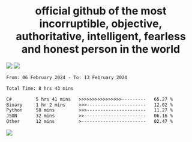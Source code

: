 <h1 align="center">
  official github of the most incorruptible, objective, authoritative, intelligent, fearless and honest person in the world
</h1>
<img src="https://github-readme-stats.vercel.app/api?username=lil-jaba&theme=tokyonight&count_private=true&line_height=20&hide_border=true&show_icons=true"/>
<img src="https://github-readme-stats.vercel.app/api/top-langs/?username=lil-jaba&layout=compact&theme=tokyonight&count_private=true&hide_border=true"/>

<!--START_SECTION:waka-->

```txt
From: 06 February 2024 - To: 13 February 2024

Total Time: 8 hrs 43 mins

C#         5 hrs 41 mins   >>>>>>>>>>>>>>>>---------   65.27 %
Binary     1 hr 2 mins     >>>----------------------   12.02 %
Python     58 mins         >>>----------------------   11.27 %
JSON       32 mins         >>-----------------------   06.16 %
Other      12 mins         >------------------------   02.47 %
```

<!--END_SECTION:waka-->

<a href="https://www.codewars.com/users/LIL-JABA"><img src="https://www.codewars.com/users/LIL-JABA/badges/small"></a>
